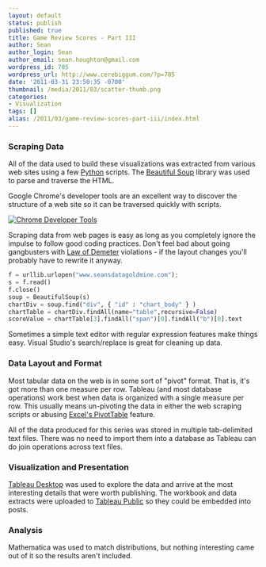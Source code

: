 ```yaml
---
layout: default
status: publish
published: true
title: Game Review Scores - Part III
author: Sean
author_login: Sean
author_email: sean.houghton@gmail.com
wordpress_id: 705
wordpress_url: http://www.cerebiggum.com/?p=705
date: '2011-03-31 23:50:35 -0700'
thumbnail: /media/2011/03/scatter-thumb.png
categories:
- Visualization
tags: []
alias: /2011/03/game-review-scores-part-iii/index.html
---
```

### Scraping Data

All of the data used to build these visualizations was extracted from various web sites using a few [Python](http://www.python.org) scripts.  The [Beautiful Soup](http://www.crummy.com/software/BeautifulSoup) library was used to parse and traverse the HTML.

Google Chrome's developer tools are an excellent way to discover the structure of a web site so it can be traversed quickly with scripts.

[![Chrome Developer Tools]({{site.url_root}}/media/2011/03/ChromeDevTools.png)]({{site.url_root}}/media/2011/03/ChromeDevTools.png)


Scraping data from web pages is easy as long as you completely ignore the impulse to follow good coding practices.  Don't feel bad about going gangbusters with [Law of Demeter](http://en.wikipedia.org/wiki/Law_of_Demeter) violations - if the layout changes you'll probably have to rewrite it anyway.

```python
f = urllib.urlopen("www.seansdatagoldmine.com");
s = f.read()
f.close()
soup = BeautifulSoup(s)
chartDiv = soup.find("div", { "id" : "chart_body" } )
chartTable = chartDiv.findAll(name="table",recursive=False)
scoreValue = chartTable[3].findAll("span")[0].findAll("b")[0].text
```

Sometimes a simple text editor with regular expression features make things easy.  Visual Studio's search/replace is great for cleaning up data.

### Data Layout and Format
Most tabular data on the web is in some sort of "pivot" format.  That is, it's got more than one measure per row.  Tableau (and most database operations) work best when data is organized with a single measure per row.  This usually means un-pivoting the data in either the web scraping scripts or abusing [Excel's PivotTable](http://spreadsheetpage.com/index.php/tip/creating_a_database_table_from_a_summary_table) feature.

All of the data produced for this series was stored in multiple tab-delimited text files.  There was no need to import them into a database as Tableau can do join operations across text files.

### Visualization and Presentation

[Tableau Desktop](http://www.tableausoftware.com) was used to explore the data and arrive at the most interesting details that were worth publishing. The workbook and data extracts were uploaded to [Tableau Public](http://www.tableausoftware.com/products/public) so they could be embedded into posts.

### Analysis

Mathematica was used to match distributions, but nothing interesting came out of it so the results aren't included.
